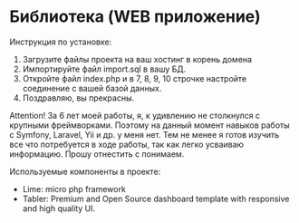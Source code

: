 # Библиотека (WEB приложение) 
Инструкция по установке:
1. Загрузите файлы проекта на ваш хостинг в корень домена
2. Импортируйте файл import.sql в вашу БД.
3. Откройте файл index.php и в 7, 8, 9, 10 строчке настройте соединение с вашей базой данных.
4. Поздравляю, вы прекрасны.

Attention!
За 6 лет моей работы, я, к удивлению не столкнулся с крупными фреймворками. Поэтому на данный момент навыков работы с Symfony, Laravel, Yii и др. у меня нет. Тем не менее я готов изучить все что потребуется в ходе работы, так как легко усваиваю информацию. Прошу отнестить с понимаем.

Используемые компоненты в проекте:
- Lime: micro php framework 
- Tabler: Premium and Open Source dashboard template with responsive and high quality UI.
